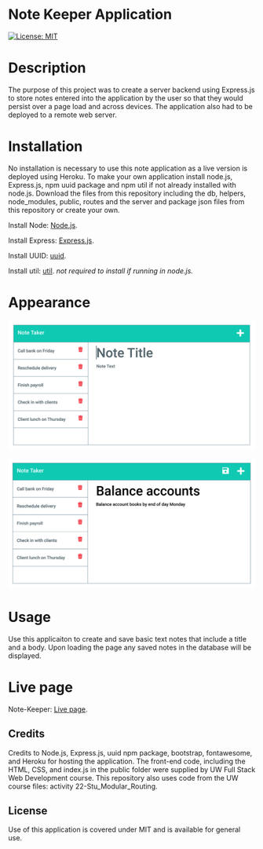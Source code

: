 # Note Keeper Application

[![License: MIT](https://img.shields.io/badge/License-MIT-yellow.svg)](https://opensource.org/licenses/MIT)

# Description

The purpose of this project was to create a server backend using Express.js to store notes entered into the application by the user so that they would persist over a page load and across devices. The application also had to be deployed to a remote web server.

# Installation

No installation is necessary to use this note application as a live version is deployed using Heroku. To make your own application install node.js, Express.js, npm uuid package and npm util if not already installed with node.js. Download the files from this repository including the db, helpers, node_modules, public, routes and the server and package json files from this repository or create your own.

Install Node: [Node.js](https://nodejs.org/en/download/).

Install Express: [Express.js](https://expressjs.com/).

Install UUID: [uuid](https://www.npmjs.com/package/uuid).

Install util: [util](https://www.npmjs.com/package/util). _not required to install if running in node.js._

# Appearance

![Note Interface](./public/assets/images/note1.png)

![Saved Note](./public/assets/images/note2.png)

# Usage

Use this applicaiton to create and save basic text notes that include a title and a body. Upon loading the page any saved notes in the database will be displayed.

# Live page

Note-Keeper: [Live page](https://glacial-plains-24658.herokuapp.com/).

## Credits

Credits to Node.js, Express.js, uuid npm package, bootstrap, fontawesome, and Heroku for hosting the application. The front-end code, including the HTML, CSS, and index.js in the public folder were supplied by UW Full Stack Web Development course. This repository also uses code from the UW course files: activity 22-Stu_Modular_Routing.

## License

Use of this application is covered under MIT and is available for general use.

